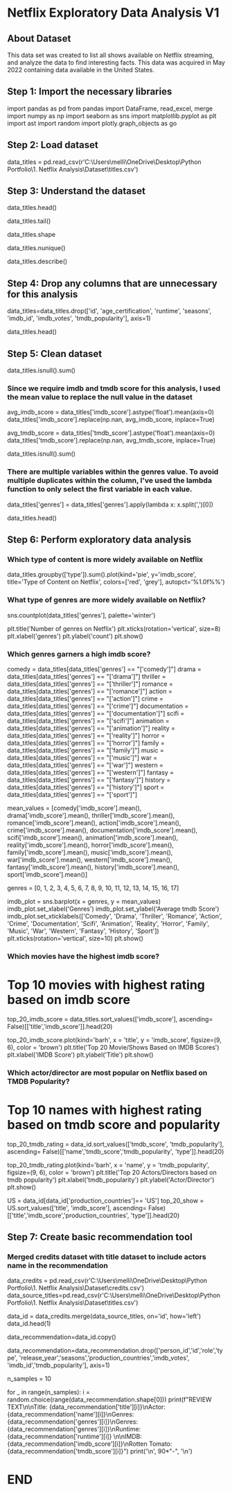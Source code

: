 # Netflix Exploratory Data Analysis V1

## About Dataset

This data set was created to list all shows available on Netflix streaming, and analyze the data to find interesting facts. This data was acquired in May 2022 containing data available in the United States.

## Step 1: Import the necessary libraries

import pandas as pd
from pandas import DataFrame, read_excel, merge
import numpy as np
import seaborn as sns
import matplotlib.pyplot as plt
import ast
import random
import plotly.graph_objects as go

## Step 2: Load dataset

data_titles = pd.read_csv(r'C:\Users\melli\OneDrive\Desktop\Python Portfolio\1. Netflix Analysis\Dataset\titles.csv')

## Step 3: Understand the dataset

data_titles.head()

data_titles.tail()

data_titles.shape

data_titles.nunique()

data_titles.describe()

## Step 4: Drop any columns that are unnecessary for this analysis

data_titles=data_titles.drop(['id', 'age_certification', 'runtime', 'seasons', 'imdb_id', 'imdb_votes', 'tmdb_popularity'], axis=1)

data_titles.head()

## Step 5: Clean dataset

data_titles.isnull().sum()

### Since we require imdb and tmdb score for this analysis, I used the mean value to replace the null value in the dataset

avg_imdb_score = data_titles['imdb_score'].astype('float').mean(axis=0)
data_titles['imdb_score'].replace(np.nan, avg_imdb_score,  inplace=True)

avg_tmdb_score = data_titles['tmdb_score'].astype('float').mean(axis=0)
data_titles['tmdb_score'].replace(np.nan, avg_tmdb_score,  inplace=True)

data_titles.isnull().sum()

### There are multiple variables within the genres value. To avoid multiple duplicates within the column, I've used the lambda function to only select the first variable in each value.

data_titles['genres'] = data_titles['genres'].apply(lambda x: x.split(',')[0])

data_titles.head()

## Step 6: Perform exploratory data analysis

### Which type of content is more widely available on Netflix

data_titles.groupby(['type']).sum().plot(kind='pie', y='imdb_score', title='Type of Content on Netflix', colors=['red', 'grey'], autopct='%1.0f%%')

### What type of genres are more widely available on Netflix?

sns.countplot(data_titles['genres'], palette='winter')

plt.title('Number of genres on Netflix')
plt.xticks(rotation='vertical', size=8)
plt.xlabel('genres')
plt.ylabel('count')
plt.show()

### Which genres garners a high imdb score?

comedy = data_titles[data_titles['genres'] == "['comedy']"]
drama = data_titles[data_titles['genres'] == "['drama']"]
thriller = data_titles[data_titles['genres'] == "['thriller']"]
romance = data_titles[data_titles['genres'] == "['romance']"]
action = data_titles[data_titles['genres'] == "['action']"]
crime = data_titles[data_titles['genres'] == "['crime']"]
documentation = data_titles[data_titles['genres'] == "['documentation']"]
scifi = data_titles[data_titles['genres'] == "['scifi']"]
animation = data_titles[data_titles['genres'] == "['animation']"]
reality = data_titles[data_titles['genres'] == "['reality']"]
horror = data_titles[data_titles['genres'] == "['horror']"]
family = data_titles[data_titles['genres'] == "['family']"]
music = data_titles[data_titles['genres'] == "['music']"]
war = data_titles[data_titles['genres'] == "['war']"]
western = data_titles[data_titles['genres'] == "['western']"]
fantasy = data_titles[data_titles['genres'] == "['fantasy']"]
history = data_titles[data_titles['genres'] == "['history']"]
sport = data_titles[data_titles['genres'] == "['sport']"]

mean_values = [comedy['imdb_score'].mean(), drama['imdb_score'].mean(), thriller['imdb_score'].mean(), romance['imdb_score'].mean(),
              action['imdb_score'].mean(), crime['imdb_score'].mean(), documentation['imdb_score'].mean(), 
               scifi['imdb_score'].mean(), animation['imdb_score'].mean(), reality['imdb_score'].mean(),
              horror['imdb_score'].mean(), family['imdb_score'].mean(), music['imdb_score'].mean(),
              war['imdb_score'].mean(), western['imdb_score'].mean(), fantasy['imdb_score'].mean(), 
               history['imdb_score'].mean(), sport['imdb_score'].mean()]

genres = [0, 1, 2, 3, 4, 5, 6, 7, 8, 9, 10, 11, 12, 13, 14, 15, 16, 17]

imdb_plot = sns.barplot(x = genres, y = mean_values)
imdb_plot.set_xlabel('Genres')
imdb_plot.set_ylabel('Average tmdb Score')
imdb_plot.set_xticklabels(['Comedy', 'Drama', 'Thriller', 'Romance', 'Action', 'Crime', 'Documentation', 'Scifi', 'Animation', 'Reality',
                          'Horror', 'Family', 'Music', 'War', 'Western', 'Fantasy', 'History', 'Sport'])  
plt.xticks(rotation='vertical', size=10)
plt.show()

### Which movies have the highest imdb score? 

# Top 10 movies with highest rating based on imdb score
top_20_imdb_score = data_titles.sort_values(['imdb_score'], ascending= False)[['title','imdb_score']].head(20)

top_20_imdb_score.plot(kind='barh', x = 'title', y = 'imdb_score', figsize=(9, 6), color = 'brown')
plt.title('Top 20 Movie/Shows Based on IMDB Scores')
plt.xlabel('IMDB Score')
plt.ylabel('Title')
plt.show()

### Which actor/director are most popular on Netflix based on TMDB Popularity? 

# Top 10 names with highest rating based on tmdb score and popularity
top_20_tmdb_rating = data_id.sort_values(['tmdb_score', 'tmdb_popularity'], ascending= False)[['name','tmdb_score','tmdb_popularity', 'type']].head(20)

top_20_tmdb_rating.plot(kind='barh', x = 'name', y = 'tmdb_popularity', figsize=(9, 6), color = 'brown')
plt.title('Top 20 Actors/Directors based on tmdb popularity')
plt.xlabel('tmdb_popularity')
plt.ylabel('Actor/Director')
plt.show()

US = data_id[data_id['production_countries']== 'US']
top_20_show = US.sort_values(['title', 'imdb_score'], ascending= False)[['title','imdb_score','production_countries', 'type']].head(20)



## Step 7: Create basic recommendation tool

### Merged credits dataset with title dataset to include actors name in the recommendation

data_credits = pd.read_csv(r'C:\Users\melli\OneDrive\Desktop\Python Portfolio\1. Netflix Analysis\Dataset\credits.csv')
data_source_titles=pd.read_csv(r'C:\Users\melli\OneDrive\Desktop\Python Portfolio\1. Netflix Analysis\Dataset\titles.csv')

data_id = data_credits.merge(data_source_titles, on='id', how='left')
data_id.head(1)

data_recommendation=data_id.copy()

data_recommendation=data_recommendation.drop(['person_id','id','role','type', 
                                              'release_year','seasons','production_countries','imdb_votes',
                                              'imdb_id','tmdb_popularity'], axis=1)

n_samples = 10

for _ in range(n_samples):
    i = random.choice(range(data_recommendation.shape[0]))
    print(f"REVIEW TEXT\n\nTitle: {data_recommendation['title'][i]}\nActor: {data_recommendation['name'][i]}\nGenres: {data_recommendation['genres'][i]}\nGenres: {data_recommendation['genres'][i]}\nRuntime:{data_recommendation['runtime'][i]} \n\nIMDB:{data_recommendation['imdb_score'][i]}\nRotten Tomato:{data_recommendation['tmdb_score'][i]}")
    print('\n', 90*"-", '\n')

# END
